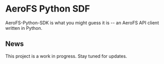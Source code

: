 AeroFS Python SDF
==

AeroFS-Python-SDK is what you might guess it is -- an AeroFS API client written
in Python.

News
--

This project is a work in progress. Stay tuned for updates.
